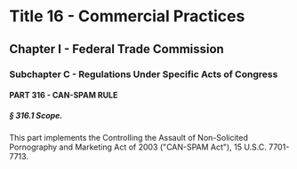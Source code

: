 
# Title 16 - Commercial Practices
## Chapter I - Federal Trade Commission
### Subchapter C - Regulations Under Specific Acts of Congress
#### PART 316 - CAN-SPAM RULE
##### § 316.1 Scope.

This part implements the Controlling the Assault of Non-Solicited Pornography and Marketing Act of 2003 ("CAN-SPAM Act"), 15 U.S.C. 7701-7713.
